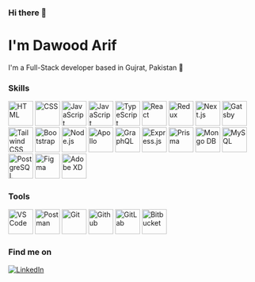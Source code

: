 ### Hi there 👋

# I'm Dawood Arif

I'm a Full-Stack developer based in Gujrat, Pakistan 📍

### Skills

<div align="start">
<img
            src="https://skillicons.dev/icons?i=html"
            alt="HTML"
            width="50"
            height="50"
          />
          <img
            src="https://skillicons.dev/icons?i=css"
            alt="CSS"
            width="50"
            height="50"
          />
          <img
            src="https://skillicons.dev/icons?i=scss"
            alt="JavaScript"
            width="50"
            height="50"
          />
          <img
            src="https://skillicons.dev/icons?i=js"
            alt="JavaScript"
            width="50"
            height="50"
          />
          <img
            src="https://skillicons.dev/icons?i=ts"
            alt="TypeScript"
            width="50"
            height="50"
          />
          <img
            src="https://skillicons.dev/icons?i=react"
            alt="React"
            width="50"
            height="50"
          />
          <img
            src="https://skillicons.dev/icons?i=redux"
            alt="Redux"
            width="50"
            height="50"
          />
          <img
            src="https://skillicons.dev/icons?i=nextjs"
            alt="Next.js"
            width="50"
            height="50"
          />
          <img
            src="https://skillicons.dev/icons?i=gatsby"
            alt="Gatsby"
            width="50"
            height="50"
          />
               <img
            src="https://skillicons.dev/icons?i=tailwind"
            alt="Tailwind CSS"
            width="50"
            height="50"
          />
          <img
            src="https://skillicons.dev/icons?i=bootstrap"
            alt="Bootstrap"
            width="50"
            height="50"
          />
          <img
            src="https://skillicons.dev/icons?i=nodejs"
            alt="Node.js"
            width="50"
            height="50"
          />
             <img
            src="https://skillicons.dev/icons?i=apollo"
            alt="Apollo"
            width="50"
            height="50"
          />
          <img
            src="https://skillicons.dev/icons?i=graphql"
            alt="GraphQL"
            width="50"
            height="50"
          />
          <img
            src="https://skillicons.dev/icons?i=express"
            alt="Express.js"
            width="50"
            height="50"
          />
          <img
            src="https://skillicons.dev/icons?i=prisma"
            alt="Prisma"
            width="50"
            height="50"
          />
          <img
            src="https://skillicons.dev/icons?i=mongo"
            alt="Mongo DB"
            width="50"
            height="50"
          />
          <img
            src="https://skillicons.dev/icons?i=mysql"
            alt="MySQL"
            width="50"
            height="50"
          />
          <img
            src="https://skillicons.dev/icons?i=postgres"
            alt="PostgreSQL"
            width="50"
            height="50"
          />
          <img
            src="https://skillicons.dev/icons?i=figma"
            alt="Figma"
            width="50"
            height="50"
          />
          <img
            src="https://skillicons.dev/icons?i=xd"
            alt="Adobe XD"
            width="50"
            height="50"
          />
</div>

### Tools
<div align='start'>
          <img
            src="https://skillicons.dev/icons?i=vscode"
            alt="VS Code"
            width="50"
            height="50"
          />
          <img
            src="https://skillicons.dev/icons?i=postman"
            alt="Postman"
            width="50"
            height="50"
          />
         <img
            src="https://skillicons.dev/icons?i=git"
            alt="Git"
            width="50"
            height="50"
          />
          <img
            src="https://skillicons.dev/icons?i=github"
            alt="Github"
            width="50"
            height="50"
          />
          <img
            src="https://skillicons.dev/icons?i=gitlab"
            alt="GitLab"
            width="50"
            height="50"
          />
          <img
            src="https://skillicons.dev/icons?i=bitbucket"
            alt="Bitbucket"
            width="50"
            height="50"
          />
</div>

### Find me on
[![LinkedIn](https://skillicons.dev/icons?i=linkedin)](https://www.linkedin.com/in/dawudarif)



<!--
**dawudarif/dawudarif** is a ✨ _special_ ✨ repository because its `README.md` (this file) appears on your GitHub profile.

Here are some ideas to get you started:

- 🔭 I’m currently working on ...
- 🌱 I’m currently learning ...
- 👯 I’m looking to collaborate on ...
- 🤔 I’m looking for help with ...
- 💬 Ask me about ...
- 📫 How to reach me: ...
- 😄 Pronouns: ...
- ⚡ Fun fact: ...
-->
